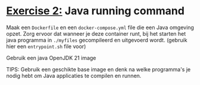 # [Exercise 2:](https://kuleuven-diepenbeek.github.io/cloud-course/docker/docker_build_files/#exercise-2) Java running command

Maak een `Dockerfile` en een `docker-compose.yml` file die een Java omgeving opzet.
Zorg ervoor dat wanneer je deze container runt, bij het starten het java programma in `./myfiles` gecompileerd en uitgevoerd wordt. (gebruik hier een `entrypoint.sh` file voor)

Gebruik een java OpenJDK 21 image

TIPS: Gebruik een geschikte base image en denk na welke programma's je nodig hebt om Java applicaties te compilen en runnen.